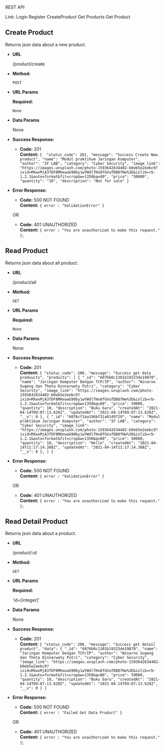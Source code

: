 *REST API*

Link:
Login
Register
CreateProduct
Get Products
Get Product

**Create Product**
----
  Returns json data about a new product.

* **URL**

  /product/create

* **Method:**

  `POST`
  
*  **URL Params**

   **Required:**
 
   `None`

* **Data Params**

    None

* **Success Response:**

  * **Code:** 201 <br />
    **Content:** `{ 
    "status_code": 201,
    "message": "Success Create New product",
    "name": "Modul praktikum Jaringan Komputer",
    "author": "IF LAB",
    "category": "Cyber Security",
    "image_link": "https://images.unsplash.com/photo-1593642634402-b0eb5e2eebc9?ixid=MXwxMjA3fDF8MHxwaG90by1wYWdlfHx8fGVufDB8fHw%3D&ixlib=rb-1.2.1&auto=format&fit=crop&w=1350&q=80",
    "price": "50000",
    "quantity": "10",
    "description": "Not for sale"
}`
 
* **Error Response:**

  * **Code:** 500 NOT FOUND <br />
    **Content:** `{ error : "ValidationError" }`

  OR

  * **Code:** 401 UNAUTHORIZED <br />
    **Content:** `{ error : "You are unauthorized to make this request." }`;


**Read Product**
----
  Returns json data about all product.

* **URL**

  /product/all

* **Method:**

  `GET`
  
*  **URL Params**

   **Required:**
 
   `None`

* **Data Params**

    None

* **Success Response:**

  * **Code:** 201 <br />
    **Content:** `{
    "statuc_code": 200,
    "message": "Success get data produucts",
    "products": [
        {
            "_id": "6076b0c1301b193234e19870",
            "name": "Jaringan Komputer Dengan TCP/IP",
            "author": "Winarno Sugeng dan Theta Dinnarwaty Putri",
            "category": "Cyber Security",
            "image_link": "https://images.unsplash.com/photo-1593642634402-b0eb5e2eebc9?ixid=MXwxMjA3fDF8MHxwaG90by1wYWdlfHx8fGVufDB8fHw%3D&ixlib=rb-1.2.1&auto=format&fit=crop&w=1350&q=80",
            "price": 59000,
            "quantity": 10,
            "description": "Buku baru",
            "createdAt": "2021-04-14T09:07:13.628Z",
            "updatedAt": "2021-04-14T09:07:13.628Z",
            "__v": 0
        },
        {
            "_id": "6076cf3aa196bf31a0149729",
            "name": "Modul praktikum Jaringan Komputer",
            "author": "IF LAB",
            "category": "Cyber Security",
            "image_link": "https://images.unsplash.com/photo-1593642634402-b0eb5e2eebc9?ixid=MXwxMjA3fDF8MHxwaG90by1wYWdlfHx8fGVufDB8fHw%3D&ixlib=rb-1.2.1&auto=format&fit=crop&w=1350&q=80",
            "price": 50000,
            "quantity": 10,
            "description": "Hello",
            "createdAt": "2021-04-14T11:17:14.388Z",
            "updatedAt": "2021-04-14T11:17:14.388Z",
            "__v": 0
        },
    ]
}`
 
* **Error Response:**

  * **Code:** 500 NOT FOUND <br />
    **Content:** `{ error : "ValidationError" }`

  OR

  * **Code:** 401 UNAUTHORIZED <br />
    **Content:** `{ error : "You are unauthorized to make this request." }`;

**Read Detail Product**
----
  Returns json data about a product.

* **URL**

  /product/:id

* **Method:**

  `GET`
  
*  **URL Params**

   **Required:**
 
   'id=[integer]'

* **Data Params**

    None

* **Success Response:**

  * **Code:** 201 <br />
    **Content:** `{
    "status_code": 200,
    "message": "Success get detail product",
    "data": {
        "_id": "6076b0c1301b193234e19870",
        "name": "Jaringan Komputer Dengan TCP/IP",
        "author": "Winarno Sugeng dan Theta Dinnarwaty Putri",
        "category": "Cyber Security",
        "image_link": "https://images.unsplash.com/photo-1593642634402-b0eb5e2eebc9?ixid=MXwxMjA3fDF8MHxwaG90by1wYWdlfHx8fGVufDB8fHw%3D&ixlib=rb-1.2.1&auto=format&fit=crop&w=1350&q=80",
        "price": 59000,
        "quantity": 10,
        "description": "Buku baru",
        "createdAt": "2021-04-14T09:07:13.628Z",
        "updatedAt": "2021-04-14T09:07:13.628Z",
        "__v": 0
    }
}`
 
* **Error Response:**

  * **Code:** 500 NOT FOUND <br />
    **Content:** `{ error : "Failed Get Data Product" }`

  OR

  * **Code:** 401 UNAUTHORIZED <br />
    **Content:** `{ error : "You are unauthorized to make this request." }`;

